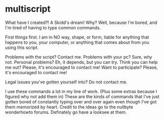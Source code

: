 # multiscript
What have I created?! A Skidd's dream! Why? Well, because I'm bored, and I'm tired of having to type common commands.

First things first. I am in NO way, shape, or form, liable for anything that happens to you, your computer, or anything that comes about from you using this script.

Problems with the script? Contact me. Problems with your pc? Sure, why not. Personal problems? Eh, it depends, but you can try. Think you can help me out? Please, it's encouraged to contact me! Want to participate? Please, it's encouraged to contact me!

Legal issues you've gotten yourself into? Do not contact me.

I use these commands a lot in my line of work. (Plus some extras because I figured why not add them in) These are the kinds of commands that I've just gotten bored of constantly typing over and over again even though I've got them memorized by heart. Credit to the ideas go to the nullbyte wonderhowto forums. Definately go have a looksee at them.

